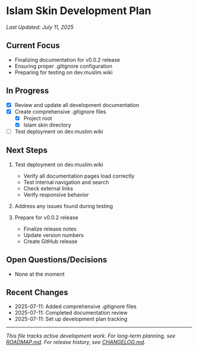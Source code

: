 # Islam Skin Development Plan

*Last Updated: July 11, 2025*

## Current Focus
- Finalizing documentation for v0.0.2 release
- Ensuring proper .gitignore configuration
- Preparing for testing on dev.muslim.wiki

## In Progress
- [x] Review and update all development documentation
- [x] Create comprehensive .gitignore files
  - [x] Project root
  - [x] Islam skin directory
- [ ] Test deployment on dev.muslim.wiki

## Next Steps
1. Test deployment on dev.muslim.wiki
   - Verify all documentation pages load correctly
   - Test internal navigation and search
   - Check external links
   - Verify responsive behavior

2. Address any issues found during testing

3. Prepare for v0.0.2 release
   - Finalize release notes
   - Update version numbers
   - Create GitHub release

## Open Questions/Decisions
- None at the moment

## Recent Changes
- 2025-07-11: Added comprehensive .gitignore files
- 2025-07-11: Completed documentation review
- 2025-07-11: Set up development plan tracking

---
*This file tracks active development work. For long-term planning, see [ROADMAP.md](../../ROADMAP.md). For release history, see [CHANGELOG.md](../../CHANGELOG.md).*
